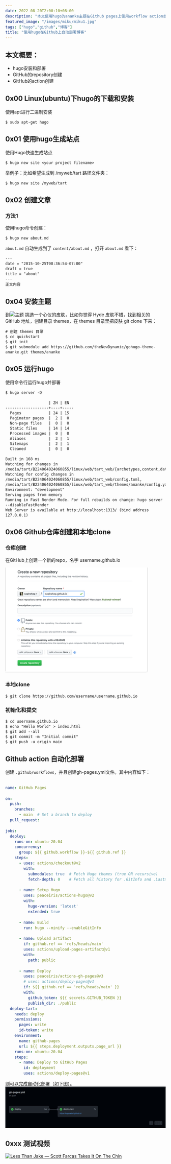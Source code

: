 ```yaml
---
date: 2022-08-20T2:00:10+08:00
description: "本文使用hugo的ananke主题在Github pages上使用workflow action自动生成和部署博客"
featured_image: "/images/miku/miku1.jpg"
tags: ["hugo","github","博客"]
title: "使用hugo在Github上自动部署博客"
---
```


## 本文概要：
- hugo安装和部署
- GitHub的repository创建
- GitHub的action创建


## 0x00 Linux(ubuntu)下hugo的下载和安装

使用apt进行二进制安装

```shell
$ sudo apt-get hugo
```

## 0x01 使用hugo生成站点

使用Hugo快速生成站点

```shell 
$ hugo new site <your project filename>
```

举例子：比如希望生成到 /myweb/tart 路径文件夹：

```shell
$ hugo new site /myweb/tart
```

## 0x02 创建文章

### 方法1

使用hugo命令创建：

```shell
$ hugo new about.md
```
<code>about.md</code> 自动生成到了 <code>content/about.md</code> ，打开 <code>about.md</code> 看下：
```
---
date = "2015-10-25T08:36:54-07:00"
draft = true
title = "about"
---
正文内容
```

## 0x04 安装主题

到![主题](https://themes.gohugo.io/) 挑选一个心仪的皮肤，比如你觉得 Hyde 皮肤不错，找到相关的 GitHub 地址，创建目录 themes，在 themes 目录里把皮肤 git clone 下来：
```shell
# 创建 themes 目录
$ cd quickstart
$ git init
$ git submodule add https://github.com/theNewDynamic/gohugo-theme-ananke.git themes/ananke
```
## 0x05 运行hugo

使用命令行运行hugo并部署

```shell
$ hugo server -D

                   | ZH | EN  
-------------------+----+-----
  Pages            | 24 | 15  
  Paginator pages  |  2 |  0  
  Non-page files   |  0 |  0  
  Static files     | 14 | 14  
  Processed images |  0 |  0  
  Aliases          |  3 |  1  
  Sitemaps         |  2 |  1  
  Cleaned          |  0 |  0  

Built in 168 ms
Watching for changes in /media/tart/B224064024060855/linux/web/tart_web/{archetypes,content,data,layouts,static,themes}
Watching for config changes in /media/tart/B224064024060855/linux/web/tart_web/config.toml, /media/tart/B224064024060855/linux/web/tart_web/themes/ananke/config.yaml
Environment: "development"
Serving pages from memory
Running in Fast Render Mode. For full rebuilds on change: hugo server --disableFastRender
Web Server is available at http://localhost:1313/ (bind address 127.0.0.1)
```

## 0x06 Github仓库创建和本地clone

### 仓库创建
在GitHub上创建一个新的repo，名字 username.github.io 

![github1](/images/github_pages_share/github1.png)

### 本地clone

```shell
$ git clone https://github.com/username/username.github.io
```

### 初始化和提交

```shell
$ cd username.github.io
$ echo "Hello World" > index.html
$ git add --all
$ git commit -m "Initial commit"
$ git push -u origin main
```


## Github action 自动化部署

创建 <code>.github/workflows</code>，并且创建gh-pages.yml文件。其中内容如下：

```yml

name: GitHub Pages

on:
  push:
    branches:
      - main  # Set a branch to deploy
  pull_request:

jobs:
  deploy:
    runs-on: ubuntu-20.04
    concurrency:
      group: ${{ github.workflow }}-${{ github.ref }}
    steps:
      - uses: actions/checkout@v2
        with:
          submodules: true  # Fetch Hugo themes (true OR recursive)
          fetch-depth: 0    # Fetch all history for .GitInfo and .Lastmod

      - name: Setup Hugo
        uses: peaceiris/actions-hugo@v2
        with:
          hugo-version: 'latest'
          extended: true

      - name: Build
        run: hugo --minify --enableGitInfo
        
      - name: Upload artifact
        if: github.ref == 'refs/heads/main'
        uses: actions/upload-pages-artifact@v1
        with:
          path: public
          
      - name: Deploy
        uses: peaceiris/actions-gh-pages@v3
        # uses: actions/deploy-pages@v1
        if: ${{ github.ref == 'refs/heads/main' }}
        with:
          github_token: ${{ secrets.GITHUB_TOKEN }}
          publish_dir: ./public
  deploy-tart:
    needs: deploy
    permissions:
      pages: write
      id-token: write
    environment:
      name: github-pages
      url: ${{ steps.deployment.outputs.page_url }}
    runs-on: ubuntu-20.04
    steps:
      - name: Deploy to GitHub Pages
        id: deployment
        uses: actions/deploy-pages@v1
```
则可以完成自动化部署（如下图）。
![自动化部署](/images/github_pages_share/git2.png)


## 0xxx 测试视频

[![Less Than Jake — Scott Farcas Takes It On The Chin](https://i1.hdslb.com/bfs/archive/1b70311967ef4bbb7866b65083beb66e63cbf11d.jpg@640w_400h_1c_!web-space-index-myvideo.webp)](https://www.bilibili.com/video/BV1dY411x7VR?spm_id_from=333.999.0.0&vd_source=1a1821ee25f550c161fa84ea16f7b0ef)